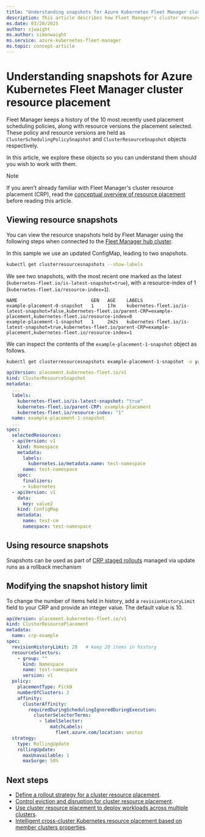 ```yaml
---
title: "Understanding snapshots for Azure Kubernetes Fleet Manager cluster resource placement"
description: This article describes how Fleet Manager's cluster resource placement manages snapshots.
ms.date: 03/20/2025
author: sjwaight
ms.author: simonwaight
ms.service: azure-kubernetes-fleet-manager
ms.topic: concept-article
---
```


# Understanding snapshots for Azure Kubernetes Fleet Manager cluster resource placement

Fleet Manager keeps a history of the 10 most recently used placement scheduling policies, along with resource versions the placement selected. These policy and resource versions are held as `ClusterSchedulingPolicySnapshot` and `ClusterResourceSnapshot` objects respectively.

In this article, we explore these objects so you can understand them should you wish to work with them.

> [!NOTE]
> If you aren't already familiar with Fleet Manager's cluster resource placement (CRP), read the [conceptual overview of resource placement][learn-conceptual-crp] before reading this article.

## Viewing resource snapshots

You can view the resource snapshots held by Fleet Manager using the following steps when connected to the [Fleet Manager hub cluster][fleet-hub-cluster].

In this sample we use an updated ConfigMap, leading to two snapshots.

```bash
kubectl get clusterresourcesnapshots --show-labels
```

We see two snapshots, with the most recent one marked as the latest (`kubernetes-fleet.io/is-latest-snapshot=true`), with a resource-index of 1 (`kubernetes-fleet.io/resource-index=1`).

```output
NAME                           GEN   AGE    LABELS
example-placement-0-snapshot   1     17m    kubernetes-fleet.io/is-latest-snapshot=false,kubernetes-fleet.io/parent-CRP=example-placement,kubernetes-fleet.io/resource-index=0
example-placement-1-snapshot   1     2m2s   kubernetes-fleet.io/is-latest-snapshot=true,kubernetes-fleet.io/parent-CRP=example-placement,kubernetes-fleet.io/resource-index=1
```

We can inspect the contents of the `example-placement-1-snapshot` object as follows.

```bash
kubectl get clusterresourcesnapshots example-placement-1-snapshot -o yaml
```

```yaml
apiVersion: placement.kubernetes-fleet.io/v1
kind: ClusterResourceSnapshot
metadata:
  ...
  labels:
    kubernetes-fleet.io/is-latest-snapshot: "true"
    kubernetes-fleet.io/parent-CRP: example-placement
    kubernetes-fleet.io/resource-index: "1"
  name: example-placement-1-snapshot
  ...
spec:
  selectedResources:
  - apiVersion: v1
    kind: Namespace
    metadata:
      labels:
        kubernetes.io/metadata.name: test-namespace
      name: test-namespace
    spec:
      finalizers:
      - kubernetes
  - apiVersion: v1
    data:
      key: value2
    kind: ConfigMap
    metadata:
      name: test-cm
      namespace: test-namespace
```

## Using resource snapshots

Snapshots can be used as part of [CRP staged rollouts][crp-staged-rollouts] managed via update runs as a rollback mechanism

## Modifying the snapshot history limit

To change the number of items held in history, add a `revisionHistoryLimit` field to your CRP and provide an integer value. The default value is 10.

```yaml
apiVersion: placement.kubernetes-fleet.io/v1
kind: ClusterResourcePlacement
metadata:
  name: crp-example
spec:
  revisionHistoryLimit: 20   # keep 20 items in history
  resourceSelectors:
    - group: ""
      kind: Namespace
      name: test-namespace
      version: v1
  policy:
    placementType: PickN
    numberOfClusters: 2
    affinity:
      clusterAffinity:
        requiredDuringSchedulingIgnoredDuringExecution:
          clusterSelectorTerms:
            - labelSelector:
                matchLabels:
                  fleet.azure.com/location: westus
  strategy:
    type: RollingUpdate
    rollingUpdate:
      maxUnavailable: 1
      maxSurge: 50%
```

## Next steps

* [Define a rollout strategy for a cluster resource placement](./concepts-rollout-strategy.md).
* [Control eviction and disruption for cluster resource placement](./concepts-eviction-disruption.md).
* [Use cluster resource placement to deploy workloads across multiple clusters](./quickstart-resource-propagation.md).
* [Intelligent cross-cluster Kubernetes resource placement based on member clusters properties](./intelligent-resource-placement.md).

<!-- LINKS - external -->
[learn-conceptual-crp]: ./concepts-resource-propagation.md
[fleet-hub-cluster]: ./access-fleet-hub-cluster-kubernetes-api.md
[crp-staged-rollouts]: ./concepts-rollout-strategy.md#staged-update-strategy-preview